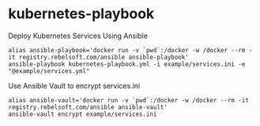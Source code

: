 # kubernetes-playbook
Deploy Kubernetes Services Using Ansible

```
alias ansible-playbook='docker run -v `pwd`:/docker -w /docker --rm -it registry.rebelsoft.com/ansible ansible-playbook'
ansible-playbook kubernetes-playbook.yml -i example/services.ini -e "@example/services.yml"
```

Use Ansible Vault to encrypt services.ini

```
alias ansible-vault='docker run -v `pwd`:/docker -w /docker --rm -it registry.rebelsoft.com/ansible ansible-vault'
ansible-vault encrypt example/services.ini
```
